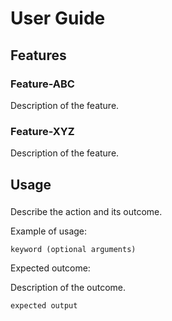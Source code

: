 # User Guide

## Features 

### Feature-ABC

Description of the feature.

### Feature-XYZ

Description of the feature.

## Usage

### 

Describe the action and its outcome.

Example of usage: 

`keyword (optional arguments)`

Expected outcome:

Description of the outcome.

```
expected output
```
